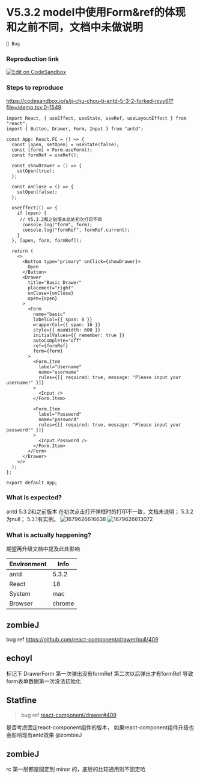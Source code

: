 # V5.3.2 model中使用Form&ref的体现和之前不同，文档中未做说明

`🐛 Bug`

### Reproduction link

[![Edit on CodeSandbox](https://codesandbox.io/static/img/play-codesandbox.svg)](https://codesandbox.io/s/ji-chu-chou-ti-antd-5-3-2-forked-niyy61?file=/demo.tsx)

### Steps to reproduce

https://codesandbox.io/s/ji-chu-chou-ti-antd-5-3-2-forked-niyy61?file=/demo.tsx:0-1549

```
import React, { useEffect, useState, useRef, useLayoutEffect } from "react";
import { Button, Drawer, Form, Input } from "antd";

const App: React.FC = () => {
  const [open, setOpen] = useState(false);
  const [form] = Form.useForm();
  const formRef = useRef();

  const showDrawer = () => {
    setOpen(true);
  };

  const onClose = () => {
    setOpen(false);
  };

  useEffect(() => {
    if (open) {
     // V5.3.2和之前版本此处初次打印不同
      console.log("form", form);
      console.log("formRef", formRef.current);
    }
  }, [open, form, formRef]);

  return (
    <>
      <Button type="primary" onClick={showDrawer}>
        Open
      </Button>
      <Drawer
        title="Basic Drawer"
        placement="right"
        onClose={onClose}
        open={open}
      >
        <Form
          name="basic"
          labelCol={{ span: 8 }}
          wrapperCol={{ span: 16 }}
          style={{ maxWidth: 600 }}
          initialValues={{ remember: true }}
          autoComplete="off"
          ref={formRef}
          form={form}
        >
          <Form.Item
            label="Username"
            name="username"
            rules={[{ required: true, message: "Please input your username!" }]}
          >
            <Input />
          </Form.Item>

          <Form.Item
            label="Password"
            name="password"
            rules={[{ required: true, message: "Please input your password!" }]}
          >
            <Input.Password />
          </Form.Item>
        </Form>
      </Drawer>
    </>
  );
};

export default App;

```

### What is expected?

antd 5.3.2和之前版本 在初次点击打开弹框时的打印不一致，文档未说明；
5.3.2为null；
5.3.1有实例。
![1679626616638](https://user-images.githubusercontent.com/4608910/227412782-7eab643e-feaf-4aec-83b3-52caa75fe11c.jpg)
![1679626613072](https://user-images.githubusercontent.com/4608910/227412798-14a4c85e-ffff-4aa6-a223-3815626ba117.jpg)

### What is actually happening?

期望再升级文档中提及此处影响

| Environment | Info   |
| ----------- | ------ |
| antd        | 5.3.2  |
| React       | 18     |
| System      | mac    |
| Browser     | chrome |

<!-- generated by ant-design-issue-helper. DO NOT REMOVE -->

## zombieJ

bug ref https://github.com/react-component/drawer/pull/409

## echoyl

标记下 DrawerForm 第一次弹出没有formRef 第二次以后弹出才有formRef 导致form表单数据第一次没法初始化

## Statfine

> bug ref [react-component/drawer#409](https://github.com/react-component/drawer/pull/409)

是否考虑固定react-component组件的版本， 如果react-component组件升级也会影响现有antd效果 @zombieJ

## zombieJ

rc 第一层都是固定到 minor 的，底层的比较通用则不固定哈
